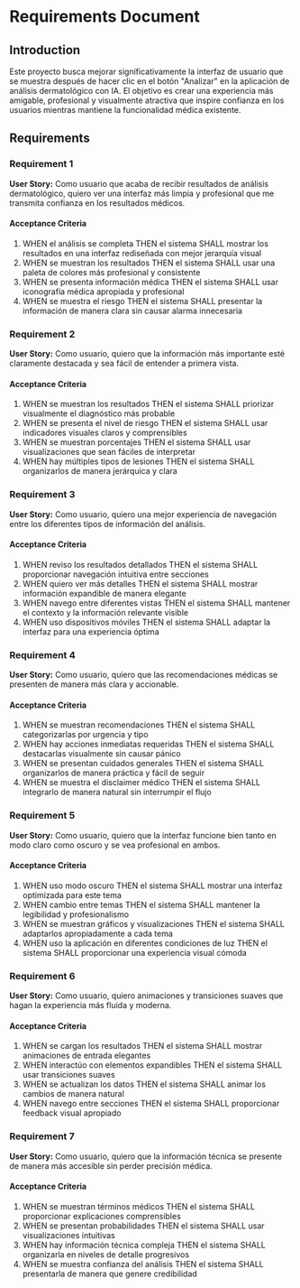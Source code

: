 # Requirements Document

## Introduction

Este proyecto busca mejorar significativamente la interfaz de usuario que se muestra después de hacer clic en el botón "Analizar" en la aplicación de análisis dermatológico con IA. El objetivo es crear una experiencia más amigable, profesional y visualmente atractiva que inspire confianza en los usuarios mientras mantiene la funcionalidad médica existente.

## Requirements

### Requirement 1

**User Story:** Como usuario que acaba de recibir resultados de análisis dermatológico, quiero ver una interfaz más limpia y profesional que me transmita confianza en los resultados médicos.

#### Acceptance Criteria

1. WHEN el análisis se completa THEN el sistema SHALL mostrar los resultados en una interfaz rediseñada con mejor jerarquía visual
2. WHEN se muestran los resultados THEN el sistema SHALL usar una paleta de colores más profesional y consistente
3. WHEN se presenta información médica THEN el sistema SHALL usar iconografía médica apropiada y profesional
4. WHEN se muestra el riesgo THEN el sistema SHALL presentar la información de manera clara sin causar alarma innecesaria

### Requirement 2

**User Story:** Como usuario, quiero que la información más importante esté claramente destacada y sea fácil de entender a primera vista.

#### Acceptance Criteria

1. WHEN se muestran los resultados THEN el sistema SHALL priorizar visualmente el diagnóstico más probable
2. WHEN se presenta el nivel de riesgo THEN el sistema SHALL usar indicadores visuales claros y comprensibles
3. WHEN se muestran porcentajes THEN el sistema SHALL usar visualizaciones que sean fáciles de interpretar
4. WHEN hay múltiples tipos de lesiones THEN el sistema SHALL organizarlos de manera jerárquica y clara

### Requirement 3

**User Story:** Como usuario, quiero una mejor experiencia de navegación entre los diferentes tipos de información del análisis.

#### Acceptance Criteria

1. WHEN reviso los resultados detallados THEN el sistema SHALL proporcionar navegación intuitiva entre secciones
2. WHEN quiero ver más detalles THEN el sistema SHALL mostrar información expandible de manera elegante
3. WHEN navego entre diferentes vistas THEN el sistema SHALL mantener el contexto y la información relevante visible
4. WHEN uso dispositivos móviles THEN el sistema SHALL adaptar la interfaz para una experiencia óptima

### Requirement 4

**User Story:** Como usuario, quiero que las recomendaciones médicas se presenten de manera más clara y accionable.

#### Acceptance Criteria

1. WHEN se muestran recomendaciones THEN el sistema SHALL categorizarlas por urgencia y tipo
2. WHEN hay acciones inmediatas requeridas THEN el sistema SHALL destacarlas visualmente sin causar pánico
3. WHEN se presentan cuidados generales THEN el sistema SHALL organizarlos de manera práctica y fácil de seguir
4. WHEN se muestra el disclaimer médico THEN el sistema SHALL integrarlo de manera natural sin interrumpir el flujo

### Requirement 5

**User Story:** Como usuario, quiero que la interfaz funcione bien tanto en modo claro como oscuro y se vea profesional en ambos.

#### Acceptance Criteria

1. WHEN uso modo oscuro THEN el sistema SHALL mostrar una interfaz optimizada para este tema
2. WHEN cambio entre temas THEN el sistema SHALL mantener la legibilidad y profesionalismo
3. WHEN se muestran gráficos y visualizaciones THEN el sistema SHALL adaptarlos apropiadamente a cada tema
4. WHEN uso la aplicación en diferentes condiciones de luz THEN el sistema SHALL proporcionar una experiencia visual cómoda

### Requirement 6

**User Story:** Como usuario, quiero animaciones y transiciones suaves que hagan la experiencia más fluida y moderna.

#### Acceptance Criteria

1. WHEN se cargan los resultados THEN el sistema SHALL mostrar animaciones de entrada elegantes
2. WHEN interactúo con elementos expandibles THEN el sistema SHALL usar transiciones suaves
3. WHEN se actualizan los datos THEN el sistema SHALL animar los cambios de manera natural
4. WHEN navego entre secciones THEN el sistema SHALL proporcionar feedback visual apropiado

### Requirement 7

**User Story:** Como usuario, quiero que la información técnica se presente de manera más accesible sin perder precisión médica.

#### Acceptance Criteria

1. WHEN se muestran términos médicos THEN el sistema SHALL proporcionar explicaciones comprensibles
2. WHEN se presentan probabilidades THEN el sistema SHALL usar visualizaciones intuitivas
3. WHEN hay información técnica compleja THEN el sistema SHALL organizarla en niveles de detalle progresivos
4. WHEN se muestra confianza del análisis THEN el sistema SHALL presentarla de manera que genere credibilidad